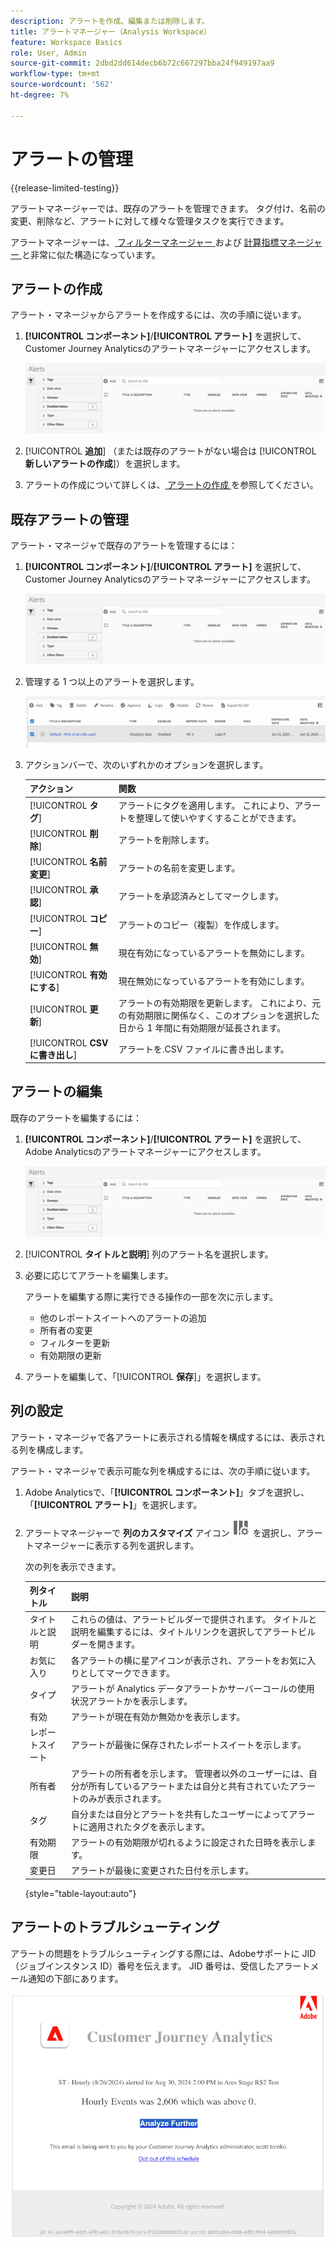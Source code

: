 ```yaml
---
description: アラートを作成、編集または削除します。
title: アラートマネージャー（Analysis Workspace）
feature: Workspace Basics
role: User, Admin
source-git-commit: 2dbd2dd614decb6b72c667297bba24f949197aa9
workflow-type: tm+mt
source-wordcount: '562'
ht-degree: 7%

---
```


# アラートの管理

{{release-limited-testing}}

アラートマネージャーでは、既存のアラートを管理できます。 タグ付け、名前の変更、削除など、アラートに対して様々な管理タスクを実行できます。

アラートマネージャーは、[ フィルターマネージャー ](/help/components/filters/manage-filters.md) および [ 計算指標マネージャー ](/help/components/calc-metrics/cm-workflow/cm-manager.md) と非常に似た構造になっています。

## アラートの作成

アラート・マネージャからアラートを作成するには、次の手順に従います。

1. **[!UICONTROL コンポーネント]**/**[!UICONTROL アラート]** を選択して、Customer Journey Analyticsのアラートマネージャーにアクセスします。

   ![](assets/alert-manager.png)

1. [!UICONTROL **追加**] （または既存のアラートがない場合は [!UICONTROL **新しいアラートの作成**]）を選択します。

1. アラートの作成について詳しくは、[ アラートの作成 ](/help/analysis-workspace/c-intelligent-alerts/alert-builder.md) を参照してください。

## 既存アラートの管理

アラート・マネージャで既存のアラートを管理するには：

1. **[!UICONTROL コンポーネント]**/**[!UICONTROL アラート]** を選択して、Customer Journey Analyticsのアラートマネージャーにアクセスします。

   ![](assets/alert-manager.png)

1. 管理する 1 つ以上のアラートを選択します。

   ![](assets/alert-manager-tasks.png)

1. アクションバーで、次のいずれかのオプションを選択します。

   | アクション | 関数 |
   |---------|----------|
   | [!UICONTROL **タグ**] | アラートにタグを適用します。 これにより、アラートを整理して使いやすくすることができます。 |
   | [!UICONTROL **削除**] | アラートを削除します。 |
   | [!UICONTROL **名前変更**] | アラートの名前を変更します。 |
   | [!UICONTROL **承認**] | アラートを承認済みとしてマークします。 |
   | [!UICONTROL **コピー**] | アラートのコピー（複製）を作成します。 |
   | [!UICONTROL **無効**] | 現在有効になっているアラートを無効にします。 |
   | [!UICONTROL **有効にする**] | 現在無効になっているアラートを有効にします。 |
   | [!UICONTROL **更新**] | アラートの有効期限を更新します。 これにより、元の有効期限に関係なく、このオプションを選択した日から 1 年間に有効期限が延長されます。 |
   | [!UICONTROL **CSV に書き出し**] | アラートを.CSV ファイルに書き出します。 |

## アラートの編集

既存のアラートを編集するには：

1. **[!UICONTROL コンポーネント]**/**[!UICONTROL アラート]** を選択して、Adobe Analyticsのアラートマネージャーにアクセスします。

   ![](assets/alert-manager.png)

1. [!UICONTROL **タイトルと説明**] 列のアラート名を選択します。

1. 必要に応じてアラートを編集します。

   アラートを編集する際に実行できる操作の一部を次に示します。

   * 他のレポートスイートへのアラートの追加
   * 所有者の変更
   * フィルターを更新
   * 有効期限の更新

1. アラートを編集して、「[!UICONTROL **保存**]」を選択します。

## 列の設定

アラート・マネージャで各アラートに表示される情報を構成するには、表示される列を構成します。

アラート・マネージャで表示可能な列を構成するには、次の手順に従います。

1. Adobe Analyticsで、「**[!UICONTROL コンポーネント]**」タブを選択し、「**[!UICONTROL アラート]**」を選択します。

1. アラートマネージャーで **列のカスタマイズ** アイコン ![ 列のカスタマイズ ](assets/customize-columns-icon.png) を選択し、アラートマネージャーに表示する列を選択します。

   次の列を表示できます。

   | 列タイトル | 説明 |
   |---|---|
   | タイトルと説明 | これらの値は、アラートビルダーで提供されます。 タイトルと説明を編集するには、タイトルリンクを選択してアラートビルダーを開きます。 |
   | お気に入り | 各アラートの横に星アイコンが表示され、アラートをお気に入りとしてマークできます。<!-- For more information, see [Mark calculated metrics as favorites](/help/components/c-calcmetrics/c-workflow/cm-workflow/cm-favorite.md). --> |
   | タイプ | アラートが Analytics データアラートかサーバーコールの使用状況アラートかを表示します。 |
   | 有効 | アラートが現在有効か無効かを表示します。 |
   | レポートスイート | アラートが最後に保存されたレポートスイートを示します。 |
   | 所有者 | アラートの所有者を示します。 管理者以外のユーザーには、自分が所有しているアラートまたは自分と共有されていたアラートのみが表示されます。 |
   | タグ | 自分または自分とアラートを共有したユーザーによってアラートに適用されたタグを表示します。 |
   | 有効期限 | アラートの有効期限が切れるように設定された日時を表示します。 |
   | 変更日 | アラートが最後に変更された日付を示します。 |

   {style="table-layout:auto"}

   <!-- When "Last used" column is added, add this information as the description: Shows the date when the alert was last used. <p>This information can help you determine whether a component is valuable to users in your organization, where it is used, and if it needs to be deleted or modified.</p><p>Consider the following when viewing this column:</p><ul><li>This information does not include usage from the API, Report Builder, or Data Warehouse.</li><li>For some components, this column might not contain data if the component was last used prior to September 2023.</li></ul> -->

## アラートのトラブルシューティング

アラートの問題をトラブルシューティングする際には、Adobeサポートに JID （ジョブインスタンス ID）番号を伝えます。 JID 番号は、受信したアラートメール通知の下部にあります。

![ アラートメール ](assets/alerts-email.PNG)